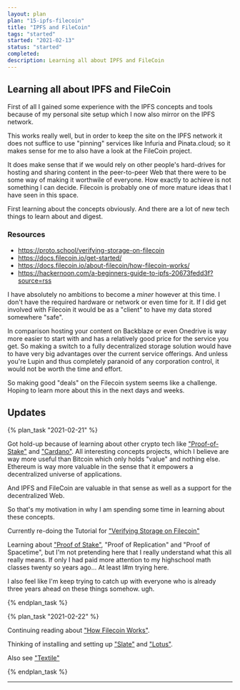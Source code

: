```yaml
---
layout: plan
plan: "15-ipfs-filecoin"
title: "IPFS and FileCoin"
tags: "started"
started: "2021-02-13"
status: "started"
completed: 
description: Learning all about IPFS and FileCoin
---
```


##  Learning all about IPFS and FileCoin

First of all I gained some experience with the IPFS concepts and tools because of my personal site setup which I now also mirror on the IPFS network.

This works really well, but in order to keep the site on the IPFS network it does not suffice to use "pinning" services like Infuria and Pinata.cloud; so it makes sense for me to also have a look at the FileCoin project.

It does make sense that if we would rely on other people's hard-drives for hosting and sharing content in the peer-to-peer Web that there were to be some way of making it worthwile of everyone. How exactly to achieve is not something I can decide. Filecoin is probably one of more mature ideas that I have seen in this space.

First learning about the concepts obviously. And there are a lot of new tech things to learn about and digest.

### Resources

- <https://proto.school/verifying-storage-on-filecoin>
- <https://docs.filecoin.io/get-started/>
- <https://docs.filecoin.io/about-filecoin/how-filecoin-works/>
- <https://hackernoon.com/a-beginners-guide-to-ipfs-20673fedd3f?source=rss>


I have absolutely no ambitions to become a _miner_ however at this time. I don't have the required hardware or network or even time for it. If I did get involved with Filecoin it would be as a "client" to have my data stored somewhere "safe".

In comparison hosting your content on Backblaze or even Onedrive is way more easier to start with and has a relatively good price for the service you get. So making a switch to a fully decentralized storage solution would have to have very big advantages over the current service offerings. And unless you're Lupin and thus completely paranoid of any corporation control, it would not be worth the time and effort. 

So making good "deals" on the Filecoin system seems like a challenge. Hoping to learn more about this in the next days and weeks.

## Updates

{% plan_task "2021-02-21" %}

Got hold-up because of learning about other crypto tech like ["Proof-of-Stake"](https://www.investopedia.com/terms/p/proof-stake-pos.asp) and ["Cardano"](https://cardano.org/). All interesting concepts projects, which I believe are way more useful than Bitcoin which only holds "value" and nothing else. Ethereum is way more valuable in the sense that it empowers a decentralized universe of applications.

And IPFS and FileCoin are valuable in that sense as well as a support for the decentralized Web.

So that's my motivation in why I am spending some time in learning about these concepts.

Currently re-doing the Tutorial for ["Verifying Storage on Filecoin"](https://proto.school/verifying-storage-on-filecoin/06)

Learning about ["Proof of Stake"](https://www.youtube.com/watch?v=M3EFi_POhps), "Proof of Replication" and "Proof of Spacetime", but I'm not pretending here that I really understand what this all really means. If only I had paid more attention to my highschool math classes twenty so years ago... At least I#m trying here.

I also feel like I'm keep trying to catch up with everyone who is already three years ahead on these things somehow. ugh.

{% endplan_task %}

{% plan_task "2021-02-22" %}

Continuing reading about ["How Filecoin Works"](https://docs.filecoin.io/about-filecoin/how-filecoin-works/).

Thinking of installing and setting up ["Slate"](https://docs.filecoin.io/store/slate/) and ["Lotus"](https://docs.filecoin.io/get-started/lotus/).

Also see ["Textile"](https://textile.io)

{% endplan_task %}

---
